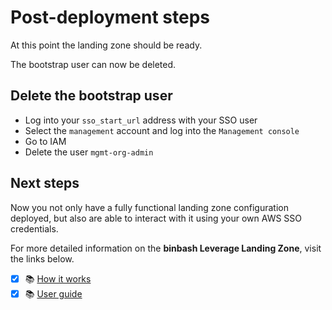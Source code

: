 # Post-deployment steps
At this point the landing zone should be ready.

The bootstrap user can now be deleted.

## Delete the bootstrap user

- Log into your `sso_start_url` address with your SSO user
- Select the `management` account and log into the `Management console`
- Go to IAM
- Delete the user `mgmt-org-admin`


## Next steps
Now you not only have a fully functional landing zone configuration deployed, but also are able to interact with it using your own AWS SSO credentials.

For more detailed information on the **binbash Leverage Landing Zone**, visit the links below.

- [X] :books: [How it works](/user-guide/ref-architecture-aws/overview/)
- [X] :books: [User guide](/user-guide/)
